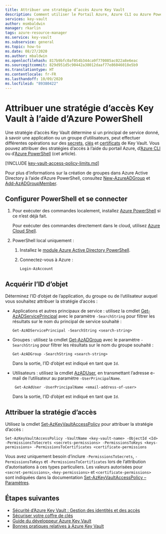 ```yaml
---
title: Attribuer une stratégie d’accès Azure Key Vault
description: Comment utiliser le Portail Azure, Azure CLI ou Azure PowerShell pour attribuer une stratégie d’accès Key Vault à un principal de service ou à une identité d’application.
services: key-vault
author: msmbaldwin
manager: rkarlin
tags: azure-resource-manager
ms.service: key-vault
ms.subservice: general
ms.topic: how-to
ms.date: 08/27/2020
ms.author: mbaldwin
ms.openlocfilehash: 817b9bfc0af054b344ca9f770085ac022a8e6eac
ms.sourcegitcommit: 829d951d5c90442a38012daaf77e86046018e5b9
ms.translationtype: HT
ms.contentlocale: fr-FR
ms.lasthandoff: 10/09/2020
ms.locfileid: "89380422"
---
```

# <a name="assign-a-key-vault-access-policy-using-azure-powershell"></a>Attribuer une stratégie d’accès Key Vault à l’aide d’Azure PowerShell

Une stratégie d’accès Key Vault détermine si un principal de service donné, à savoir une application ou un groupe d’utilisateurs, peut effectuer différentes opérations sur des [secrets](../secrets/index.yml), [clés](../keys/index.yml) et [certificats](../certificates/index.yml) de Key Vault. Vous pouvez attribuer des stratégies d’accès à l’aide du portail Azure, d’[Azure CLI](assign-access-policy-portal.md) ou d’[Azure PowerShell](assign-access-policy-cli.md) (cet article).

[!INCLUDE [key-vault-access-policy-limits.md](../../../includes/key-vault-access-policy-limits.md)]

Pour plus d’informations sur la création de groupes dans Azure Active Directory à l’aide d’Azure PowerShell, consultez [New-AzureADGroup](/powershell/module/azuread/new-azureadgroup) et [Add-AzADGroupMember](/powershell/module/az.resources/add-azadgroupmember).

## <a name="configure-powershell-and-sign-in"></a>Configurer PowerShell et se connecter

1. Pour exécuter des commandes localement, installez [Azure PowerShell](/powershell/azure/) si ce n’est déjà fait.

    Pour exécuter des commandes directement dans le cloud, utilisez [Azure Cloud Shell](/azure/cloud-shell/overview).

1. PowerShell local uniquement :

    1. Installez le [module Azure Active Directory PowerShell](https://www.powershellgallery.com/packages/AzureAD).

    1. Connectez-vous à Azure :

        ```azurepowershell-interactive
        Login-AzAccount
        ```
    
## <a name="acquire-the-object-id"></a>Acquérir l’ID d’objet

Déterminez l’ID d’objet de l’application, du groupe ou de l’utilisateur auquel vous souhaitez attribuer la stratégie d’accès :

- Applications et autres principaux de service : utilisez la cmdlet [Get-AzADServicePrincipal](/powershell/module/az.resources/get-azadserviceprincipal) avec le paramètre `-SearchString` pour filtrer les résultats sur le nom du principal de service souhaité :

    ```azurepowershell-interactive
    Get-AzADServicePrincipal -SearchString <search-string>
    ```

- Groupes : utilisez la cmdlet [Get-AzADGroup](/powershell/module/az.resources/get-azadgroup?view=azps-2.7.0) avec le paramètre `-SearchString` pour filtrer les résultats sur le nom du groupe souhaité :

    ```azurepowershell-interactive
    Get-AzADGroup -SearchString <search-string>
    ```
    
    Dans la sortie, l’ID d’objet est indiqué en tant que `Id`.

- Utilisateurs : utilisez la cmdlet [AzADUser](/powershell/module/az.resources/get-azaduser), en transmettant l’adresse e-mail de l’utilisateur au paramètre `-UserPrincipalName`.

    ```azurepowershell-interactive
     Get-AzAdUser -UserPrincipalName <email-address-of-user>
    ```

    Dans la sortie, l’ID d’objet est indiqué en tant que `Id`.

## <a name="assign-the-access-policy"></a>Attribuer la stratégie d’accès

Utilisez la cmdlet [Set-AzKeyVaultAccessPolicy](/powershell/module/az.keyvault/set-azkeyvaultaccesspolicy) pour attribuer la stratégie d’accès :

```azurepowershell-interactive
Set-AzKeyVaultAccessPolicy -VaultName <key-vault-name> -ObjectId <Id> -PermissionsToSecrets <secrets-permissions> -PermissionsToKeys <keys-permissions> -PermissionsToCertificates <certificate-permissions    
```

Vous avez uniquement besoin d’inclure `-PermissionsToSecrets`, `-PermissionsToKeys` et `-PermissionsToCertificates` lors de l’attribution d’autorisations à ces types particuliers. Les valeurs autorisées pour `<secret-permissions>`, `<key-permissions>` et `<certificate-permissions>` sont indiquées dans la documentation [Set-AzKeyVaultAccessPolicy – Paramètres](/powershell/module/az.keyvault/set-azkeyvaultaccesspolicy#parameters).

## <a name="next-steps"></a>Étapes suivantes

- [Sécurité d’Azure Key Vault : Gestion des identités et des accès](overview-security.md#identity-and-access-management)
- [Sécuriser votre coffre de clés](secure-your-key-vault.md)
- [Guide du développeur Azure Key Vault](developers-guide.md)
- [Bonnes pratiques relatives à Azure Key Vault](best-practices.md)
